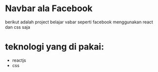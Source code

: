 # Navbar ala Facebook

berikut adalah project belajar vabar seperti facebook menggunakan react dan css saja

# teknologi yang di pakai:

- reactjs
- css
